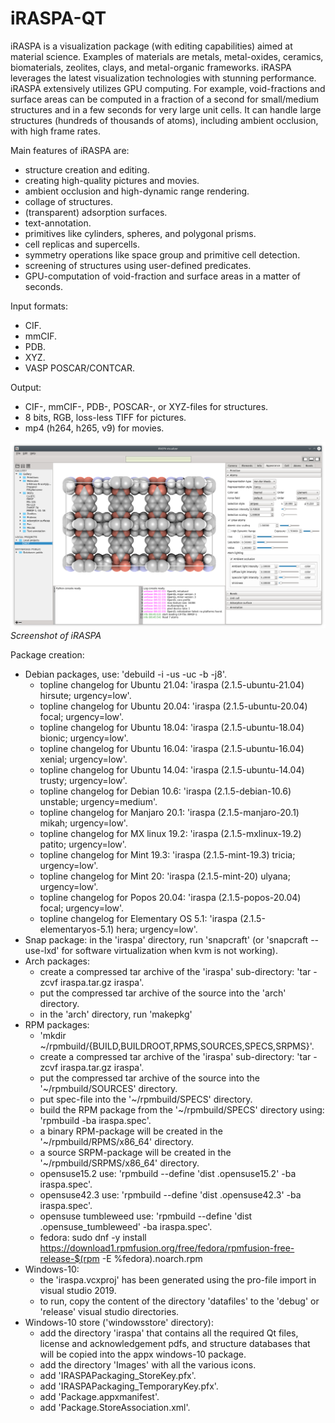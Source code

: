 # iRASPA-QT

iRASPA is a visualization package (with editing capabilities) aimed at material science. Examples of materials are metals, metal-oxides, ceramics, biomaterials, zeolites, clays, and metal-organic frameworks. iRASPA leverages the latest visualization technologies with stunning performance. iRASPA extensively utilizes GPU computing. For example, void-fractions and surface areas can be computed in a fraction of a second for small/medium structures and in a few seconds for very large unit cells. It can handle large structures (hundreds of thousands of atoms), including ambient occlusion, with high frame rates.

Main features of iRASPA are:
* structure creation and editing.
* creating high-quality pictures and movies.
* ambient occlusion and high-dynamic range rendering.
* collage of structures.
* (transparent) adsorption surfaces.
* text-annotation.
* primitives like cylinders, spheres, and polygonal prisms.
* cell replicas and supercells.
* symmetry operations like space group and primitive cell detection.
* screening of structures using user-defined predicates.
* GPU-computation of void-fraction and surface areas in a matter of seconds.

Input formats:
* CIF.
* mmCIF.
* PDB.
* XYZ.
* VASP POSCAR/CONTCAR.

Output:
* CIF-, mmCIF-, PDB-, POSCAR-, or XYZ-files for structures.
* 8 bits, RGB, loss-less TIFF for pictures.
* mp4 (h264, h265, v9) for movies.

![](https://raw.githubusercontent.com/iRASPA/iRASPA-QT/master/iraspa/screenshots/linux/screenshot1.png)
*Screenshot of iRASPA*

Package creation:
* Debian packages, use: 'debuild -i -us -uc -b -j8'.
   * topline changelog for Ubuntu 21.04: 'iraspa (2.1.5-ubuntu-21.04) hirsute; urgency=low'.
   * topline changelog for Ubuntu 20.04: 'iraspa (2.1.5-ubuntu-20.04) focal; urgency=low'.
   * topline changelog for Ubuntu 18.04: 'iraspa (2.1.5-ubuntu-18.04) bionic; urgency=low'.
   * topline changelog for Ubuntu 16.04: 'iraspa (2.1.5-ubuntu-16.04) xenial; urgency=low'.
   * topline changelog for Ubuntu 14.04: 'iraspa (2.1.5-ubuntu-14.04) trusty; urgency=low'.
   * topline changelog for Debian 10.6: 'iraspa (2.1.5-debian-10.6) unstable; urgency=medium'.
   * topline changelog for Manjaro 20.1: 'iraspa (2.1.5-manjaro-20.1) mikah; urgency=low'.
   * topline changelog for MX linux 19.2: 'iraspa (2.1.5-mxlinux-19.2) patito; urgency=low'.
   * topline changelog for Mint 19.3: 'iraspa (2.1.5-mint-19.3) tricia; urgency=low'.
   * topline changelog for Mint 20: 'iraspa (2.1.5-mint-20) ulyana; urgency=low'.
   * topline changelog for Popos 20.04: 'iraspa (2.1.5-popos-20.04) focal; urgency=low'.
   * topline changelog for Elementary OS 5.1: 'iraspa (2.1.5-elementaryos-5.1) hera; urgency=low'.
* Snap package: in the 'iraspa' directory, run 'snapcraft'  (or 'snapcraft --use-lxd' for software virtualization when kvm is not working).
* Arch packages: 
   * create a compressed tar archive of the 'iraspa' sub-directory: 'tar -zcvf iraspa.tar.gz iraspa'.
   * put the compressed tar archive of the source into the 'arch' directory.
   * in the 'arch' directory, run 'makepkg'
* RPM packages:
   * 'mkdir ~/rpmbuild/{BUILD,BUILDROOT,RPMS,SOURCES,SPECS,SRPMS}'.
   * create a compressed tar archive of the 'iraspa' sub-directory: 'tar -zcvf iraspa.tar.gz iraspa'.
   * put the compressed tar archive of the source into the '~/rpmbuild/SOURCES' directory.
   * put spec-file into the '~/rpmbuild/SPECS' directory.
   * build the RPM package from the '~/rpmbuild/SPECS' directory using: 'rpmbuild -ba iraspa.spec'.
   * a binary RPM-package will be created in the '~/rpmbuild/RPMS/x86_64' directory.
   * a source SRPM-package will be created in the '~/rpmbuild/SRPMS/x86_64' directory.
   * opensuse15.2 use: 'rpmbuild --define 'dist .opensuse15.2' -ba iraspa.spec'.
   * opensuse42.3 use: 'rpmbuild --define 'dist .opensuse42.3' -ba iraspa.spec'.
   * opensuse tumbleweed use: 'rpmbuild --define 'dist .opensuse_tumbleweed' -ba iraspa.spec'.
   * fedora: sudo dnf -y install https://download1.rpmfusion.org/free/fedora/rpmfusion-free-release-$(rpm -E %fedora).noarch.rpm
* Windows-10:
   * the 'iraspa.vcxproj' has been generated using the pro-file import in visual studio 2019.
   * to run, copy the content of the directory 'datafiles' to the 'debug' or 'release' visual studio directories.
* Windows-10 store ('windowsstore' directory): 
   * add the directory 'iraspa' that contains all the required Qt files, license and acknowledgement pdfs, and structure databases that will be copied into the appx windows-10 package. 
   * add the directory 'Images' with all the various icons.
   * add 'IRASPAPackaging_StoreKey.pfx'.
   * add 'IRASPAPackaging_TemporaryKey.pfx'.
   * add 'Package.appxmanifest'.
   * add 'Package.StoreAssociation.xml'.
